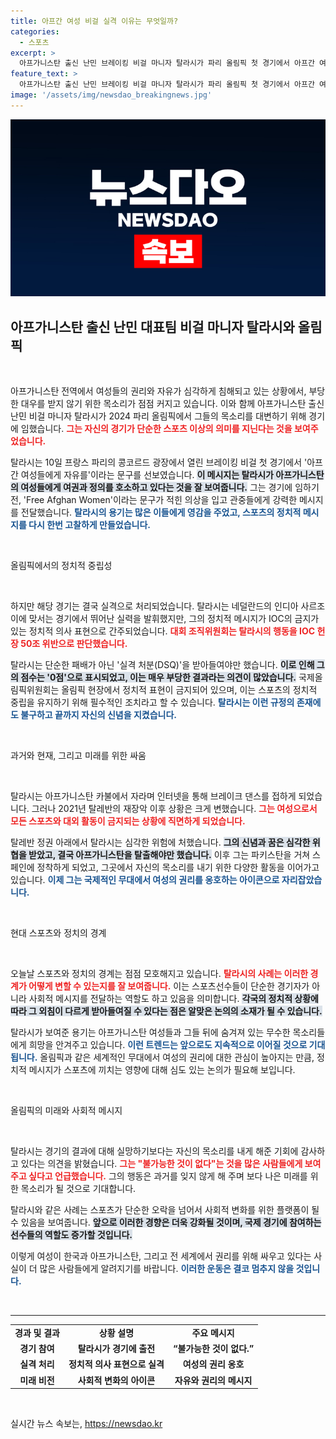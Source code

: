```yaml
---
title: 아프간 여성 비걸 실격 이유는 무엇일까?
categories:
  - 스포츠
excerpt: >
  아프가니스탄 출신 난민 브레이킹 비걸 마니자 탈라시가 파리 올림픽 첫 경기에서 아프간 여성에게 자유를이라는 메시지를 펼치다 실격 처분받았다. 정치적 메시지로 논란의 중심에 선 탈라시는 꿈을 향한 도전의 아이콘으로 남았다.
feature_text: >
  아프가니스탄 출신 난민 브레이킹 비걸 마니자 탈라시가 파리 올림픽 첫 경기에서 아프간 여성에게 자유를이라는 메시지를 펼치다 실격 처분받았다. 정치적 메시지로 논란의 중심에 선 탈라시는 꿈을 향한 도전의 아이콘으로 남았다.
image: '/assets/img/newsdao_breakingnews.jpg'
---
```


<p><img src="/assets/img/newsdao_breakingnews.jpg" alt="koreaapp 속보" /></p>

<h2 data-ke-size="size26">아프가니스탄 출신 난민 대표팀 비걸 마니자 탈라시와 올림픽</h2>

<p data-ke-size="size16">&nbsp;</p>

<p>아프가니스탄 전역에서 여성들의 권리와 자유가 심각하게 침해되고 있는 상황에서, 부당한 대우를 받지 않기 위한 목소리가 점점 커지고 있습니다. 이와 함께 아프가니스탄 출신 난민 비걸 마니자 탈라시가 2024 파리 올림픽에서 그들의 목소리를 대변하기 위해 경기에 임했습니다. <b><span style="color: #ee2323;">그는 자신의 경기가 단순한 스포츠 이상의 의미를 지닌다는 것을 보여주었습니다.</span></b> </p>

<p>탈라시는 10일 프랑스 파리의 콩코르드 광장에서 열린 브레이킹 비걸 첫 경기에서 '아프간 여성들에게 자유를'이라는 문구를 선보였습니다. <b><span style="background-color: #21538527;">이 메시지는 탈라시가 아프가니스탄의 여성들에게 여권과 정의를 호소하고 있다는 것을 잘 보여줍니다.</span></b> 그는 경기에 임하기 전, 'Free Afghan Women'이라는 문구가 적힌 의상을 입고 관중들에게 강력한 메시지를 전달했습니다. <b><span style="color: #1a5490;">탈라시의 용기는 많은 이들에게 영감을 주었고, 스포츠의 정치적 메시지를 다시 한번 고찰하게 만들었습니다.</span></b> </p>

<p data-ke-size="size16">&nbsp;</p>

<p>올림픽에서의 정치적 중립성</p>

<p data-ke-size="size16">&nbsp;</p>

<p>하지만 해당 경기는 결국 실격으로 처리되었습니다. 탈라시는 네덜란드의 인디아 사르조이에 맞서는 경기에서 뛰어난 실력을 발휘했지만, 그의 정치적 메시지가 IOC의 금지가 있는 정치적 의사 표현으로 간주되었습니다. <b><span style="color: #ee2323;">대회 조직위원회는 탈라시의 행동을 IOC 헌장 50조 위반으로 판단했습니다.</span></b> </p>

<p>탈라시는 단순한 패배가 아닌 '실격 처분(DSQ)'을 받아들여야만 했습니다. <b><span style="background-color: #21538527;">이로 인해 그의 점수는 '0점'으로 표시되었고, 이는 매우 부당한 결과라는 의견이 많았습니다.</span></b> 국제올림픽위원회는 올림픽 현장에서 정치적 표현이 금지되어 있으며, 이는 스포츠의 정치적 중립을 유지하기 위해 필수적인 조치라고 할 수 있습니다. <b><span style="color: #1a5490;">탈라시는 이런 규정의 존재에도 불구하고 끝까지 자신의 신념을 지켰습니다.</span></b></p>

<p data-ke-size="size16">&nbsp;</p>

<p>과거와 현재, 그리고 미래를 위한 싸움</p>

<p data-ke-size="size16">&nbsp;</p>

<p>탈라시는 아프가니스탄 카불에서 자라며 인터넷을 통해 브레이크 댄스를 접하게 되었습니다. 그러나 2021년 탈레반의 재장악 이후 상황은 크게 변했습니다. <b><span style="color: #ee2323;">그는 여성으로서 모든 스포츠와 대외 활동이 금지되는 상황에 직면하게 되었습니다.</span></b> </p>

<p>탈레반 정권 아래에서 탈라시는 심각한 위험에 처했습니다. <b><span style="background-color: #21538527;">그의 신념과 꿈은 심각한 위협을 받았고, 결국 아프가니스탄을 탈출해야만 했습니다.</span></b> 이후 그는 파키스탄을 거쳐 스페인에 정착하게 되었고, 그곳에서 자신의 목소리를 내기 위한 다양한 활동을 이어가고 있습니다. <b><span style="color: #1a5490;">이제 그는 국제적인 무대에서 여성의 권리를 옹호하는 아이콘으로 자리잡았습니다.</span></b> </p>

<p data-ke-size="size16">&nbsp;</p>

<p>현대 스포츠와 정치의 경계</p>

<p data-ke-size="size16">&nbsp;</p>

<p>오늘날 스포츠와 정치의 경계는 점점 모호해지고 있습니다. <b><span style="color: #ee2323;">탈라시의 사례는 이러한 경계가 어떻게 변할 수 있는지를 잘 보여줍니다.</span></b> 이는 스포츠선수들이 단순한 경기자가 아니라 사회적 메시지를 전달하는 역할도 하고 있음을 의미합니다. <b><span style="background-color: #21538527;">각국의 정치적 상황에 따라 그 외침이 다르게 받아들여질 수 있다는 점은 알맞은 논의의 소재가 될 수 있습니다.</span></b></p>

<p>탈라시가 보여준 용기는 아프가니스탄 여성들과 그들 뒤에 숨겨져 있는 무수한 목소리들에게 희망을 안겨주고 있습니다. <b><span style="color: #1a5490;">이런 트렌드는 앞으로도 지속적으로 이어질 것으로 기대됩니다.</span></b> 올림픽과 같은 세계적인 무대에서 여성의 권리에 대한 관심이 높아지는 만큼, 정치적 메시지가 스포츠에 끼치는 영향에 대해 심도 있는 논의가 필요해 보입니다.</p>

<p data-ke-size="size16">&nbsp;</p>

<p>올림픽의 미래와 사회적 메시지</p>

<p data-ke-size="size16">&nbsp;</p>

<p>탈라시는 경기의 결과에 대해 실망하기보다는 자신의 목소리를 내게 해준 기회에 감사하고 있다는 의견을 밝혔습니다. <b><span style="color: #ee2323;">그는 "불가능한 것이 없다"는 것을 많은 사람들에게 보여주고 싶다고 언급했습니다.</span></b> 그의 행동은 과거를 잊지 않게 해 주며 보다 나은 미래를 위한 목소리가 될 것으로 기대합니다. </p>

<p>탈라시와 같은 사례는 스포츠가 단순한 오락을 넘어서 사회적 변화를 위한 플랫폼이 될 수 있음을 보여줍니다. <b><span style="background-color: #21538527;">앞으로 이러한 경향은 더욱 강화될 것이며, 국제 경기에 참여하는 선수들의 역할도 증가할 것입니다.</span></b>  </p>

<p>이렇게 여성이 한국과 아프가니스탄, 그리고 전 세계에서 권리를 위해 싸우고 있다는 사실이 더 많은 사람들에게 알려지기를 바랍니다. <b><span style="color: #1a5490;">이러한 운동은 결코 멈추지 않을 것입니다.</span></b> </p>

<p data-ke-size="size16">&nbsp;</p>

<hr>

<table style="width: 100%; border-collapse: collapse;">
<tr>
<td style="text-align: center; height: 17px;"><b>경과 및 결과</b></td>
<td style="text-align: center; height: 17px;"><b>상황 설명</b></td>
<td style="text-align: center; height: 17px;"><b>주요 메시지</b></td>
</tr>
<tr>
<td style="text-align: center; height: 17px;"><b>경기 참여</b></td>
<td style="text-align: center; height: 17px;"><b>탈라시가 경기에 출전</b></td>
<td style="text-align: center; height: 17px;"><b>“불가능한 것이 없다.”</b></td>
</tr>
<tr>
<td style="text-align: center; height: 17px;"><b>실격 처리</b></td>
<td style="text-align: center; height: 17px;"><b>정치적 의사 표현으로 실격</b></td>
<td style="text-align: center; height: 17px;"><b>여성의 권리 옹호</b></td>
</tr>
<tr>
<td style="text-align: center; height: 17px;"><b>미래 비전</b></td>
<td style="text-align: center; height: 17px;"><b>사회적 변화의 아이콘</b></td>
<td style="text-align: center; height: 17px;"><b>자유와 권리의 메시지</b></td>
</tr>
</table>

<p data-ke-size="size16">&nbsp;</p>
실시간 뉴스 속보는, <a href="https://newsdao.kr" rel="dofollow">https://newsdao.kr</a>


